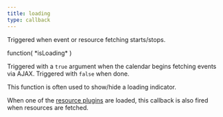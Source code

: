 ```yaml
---
title: loading
type: callback
---
```


Triggered when event or resource fetching starts/stops.

<div class='spec' markdown='1'>
function( *isLoading* )
</div>

Triggered with a `true` argument when the calendar begins fetching events via AJAX. Triggered with `false` when done.

This function is often used to show/hide a loading indicator.

When one of the [resource plugins](/pricing) are loaded, this callback is also fired when resources are fetched.
